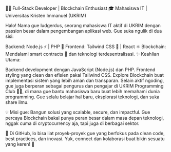 👨‍💻 Full-Stack Developer | Blockchain Enthusiast 🎓 Mahasiswa IT | Universitas Kristen Immanuel (UKRIM)

Halo! Nama gue ludgerdus, seorang mahasiswa IT aktif di UKRIM dengan passion besar dalam pengembangan aplikasi web. Gue suka ngulik di dua sisi:

Backend: Node.js ⚡ | PHP 🐘 Frontend: Tailwind CSS 🎨 | React ⚛️ Blockchain: Mendalami smart contracts 🔗 dan teknologi terdesentralisasi. ✨ Keahlian Utama:

Backend development dengan JavaScript (Node.js) dan PHP. Frontend styling yang clean dan efisien pakai Tailwind CSS. Explore Blockchain buat implementasi sistem yang lebih aman dan transparan. Selain aktif ngoding, gue juga berperan sebagai pengurus dan pengajar di UKRIM Programming Club 👨‍🏫, di mana gue bantu mahasiswa baru buat lebih memahami dunia programming. Gue selalu belajar hal baru, eksplorasi teknologi, dan suka share ilmu.

💡 Misi gue: Bangun solusi yang scalable, secure, dan impactful. Gue percaya Blockchain bakal punya peran besar dalam masa depan teknologi, nggak cuma di cryptocurrency aja, tapi juga di berbagai sektor.

📂 Di GitHub, lo bisa liat proyek-proyek gue yang berfokus pada clean code, best practices, dan inovasi. Yuk, connect dan kolaborasi buat bikin sesuatu yang keren! 🚀
